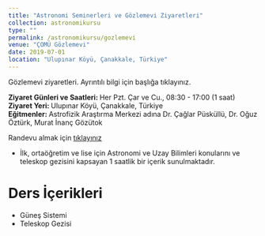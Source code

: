 ```yaml
---
title: "Astronomi Seminerleri ve Gözlemevi Ziyaretleri"
collection: astronomikursu
type: ""
permalink: /astronomikursu/gozlemevi
venue: "ÇOMÜ Gözlemevi"
date: 2019-07-01
location: "Ulupınar Köyü, Çanakkale, Türkiye"
---
```

Gözlemevi ziyaretleri. Ayrıntılı bilgi için başlığa tıklayınız.

<b>Ziyaret Günleri ve Saatleri: </b> Her Pzt. Çar ve Cu., 08:30 - 17:00 (1 saat) <br>
<b>Ziyaret Yeri: </b> Ulupınar Köyü, Çanakkale, Türkiye <br>
<b>Eğitmenler: </b> Astrofizik Araştırma Merkezi adına Dr. Çağlar Püsküllü, Dr. Oğuz Öztürk, Murat İnanç Gözütok

Randevu almak için <a href='http://physics.comu.edu.tr/caam/ziyaretci_formu.php'> tıklayınız </a>

* İlk, ortaöğretim ve lise için Astronomi ve Uzay Bilimleri konularını ve teleskop gezisini kapsayan 1 saatlik bir içerik sunulmaktadır.

Ders İçerikleri
======
* Güneş Sistemi
* Teleskop Gezisi



